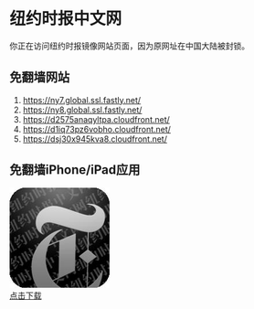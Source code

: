 <h1>纽约时报中文网</h1>
<p>你正在访问纽约时报镜像网站页面，因为原网址在中国大陆被封锁。</p>
<h2>免翻墙网站</h2>
<ol>
<li><a href="https://ny7.global.ssl.fastly.net/" target="1">https://ny7.global.ssl.fastly.net/</a></li>
<li><a href="https://ny8.global.ssl.fastly.net/" target="2">https://ny8.global.ssl.fastly.net/</a></li>
<li><a href="https://d2575anaqyltpa.cloudfront.net/" target="3">https://d2575anaqyltpa.cloudfront.net/</a></li>
<li><a href="https://d1iq73pz6vobho.cloudfront.net/" target="4">https://d1iq73pz6vobho.cloudfront.net/</a></li>
<li><a href="https://dsj30x945kva8.cloudfront.net/" target="5">https://dsj30x945kva8.cloudfront.net/</a></li>
</ol>
<h2>免翻墙iPhone/iPad应用</h2>
<p>
	<a href="https://itunes.apple.com/cn/app/niu-yue-shi-bao-zhong-wen-wang/id807498298?mt=8">
		<img src="icon175x175.jpeg" />
		<br/>点击下载
	</a>
</p>